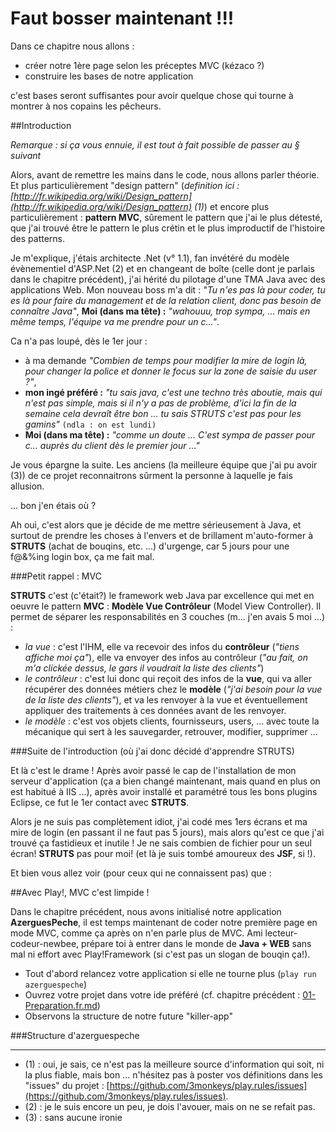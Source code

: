 ﻿Faut bosser maintenant !!!
=

Dans ce chapitre nous allons :

- créer notre 1ère page selon les préceptes MVC (kézaco ?)
- construire les bases de notre application

c'est bases seront suffisantes pour avoir quelque chose qui tourne à montrer à nos copains les pêcheurs.

##Introduction 

*Remarque : si ça vous ennuie, il est tout à fait possible de passer au § suivant*

Alors, avant de remettre les mains dans le code, nous allons parler théorie. Et plus particulièrement "design pattern" (*definition ici : [http://fr.wikipedia.org/wiki/Design_pattern](http://fr.wikipedia.org/wiki/Design_pattern) (1)*) et encore plus particulièrement : **pattern MVC**, sûrement le pattern que j'ai le plus détesté, que j'ai trouvé être le pattern le plus crétin et le plus improductif de l'histoire des patterns.

Je m'explique, j'étais architecte .Net (v° 1.1), fan invétéré du modèle évènementiel d'ASP.Net (2) et en changeant de boîte (celle dont je parlais dans le chapitre précédent), j'ai hérité du pilotage d'une TMA Java avec des applications Web. Mon nouveau boss m'a dit : *"Tu n'es pas là pour coder, tu es là pour faire du management et de la relation client, donc pas besoin de connaître Java"*, **Moi (dans ma tête) :** *"wahouuu, trop sympa, ... mais en même temps, l'équipe va me prendre pour un c..."*.

Ca n'a pas loupé, dès le 1er jour :

- à ma demande *"Combien de temps pour modifier la mire de login là, pour changer la police et donner le focus sur la zone de saisie du user ?"*, 
- **mon ingé préféré :** *"tu sais java, c'est une techno très aboutie, mais qui n'est pas simple, mais si il n'y a pas de problème, d'ici la fin de la semaine cela devraît être bon ... tu sais STRUTS c'est pas pour les gamins"* `(ndla : on est lundi)` 
- **Moi (dans ma tête) :** *"comme un doute ... C'est sympa de passer pour c... auprès du client dès le premier jour ..."*

Je vous épargne la suite. Les anciens (la meilleure équipe que j'ai pu avoir (3)) de ce projet reconnaitrons sûrment la personne à laquelle je fais allusion.

... bon j'en étais où ?

Ah oui, c'est alors que je décide de me mettre sérieusement à Java, et surtout de prendre les choses à l'envers et de brillament m'auto-former à **STRUTS** (achat de bouqins, etc. ...) d'urgenge, car 5 jours pour une f@&%ing login box, ça me fait mal.

###Petit rappel : MVC

**STRUTS** c'est (c'était?) le framework web Java par excellence qui met en oeuvre le pattern **MVC** : **Modèle Vue Contrôleur** (Model View Controller). Il permet de séparer les responsabilités en 3 couches (m... j'en avais 5 moi ...) :

- *la vue* : c'est l'IHM, elle va recevoir des infos du **contrôleur** (*"tiens affiche moi ça"*), elle va envoyer des infos au contrôleur (*"au fait, on m'a clickée dessus, le gars il voudrait la liste des clients"*)
- *le contrôleur* : c'est lui donc qui reçoit des infos de la **vue**, qui va aller récupérer des données métiers chez le **modèle** (*"j'ai besoin pour la vue de la liste des clients"*), et va les renvoyer à la vue et éventuellement appliquer des traitements à ces données avant de les renvoyer.
- *le modèle* : c'est vos objets clients, fournisseurs, users, ... avec toute la mécanique qui sert à les sauvegarder, retrouver, modifier, supprimer ...

###Suite de l'introduction (où j'ai donc décidé d'apprendre STRUTS)

Et là c'est le drame ! Après avoir passé le cap de l'installation de mon serveur d'application (ça a bien changé maintenant, mais quand en plus on est habitué à IIS ...), après avoir installé et paramétré tous les bons plugins Eclipse, ce fut le 1er contact avec **STRUTS**.

Alors je ne suis pas complètement idiot, j'ai codé mes 1ers écrans et ma mire de login (en passant il ne faut pas 5 jours), mais alors qu'est ce que j'ai trouvé ça fastidieux et inutile ! Je ne sais combien de fichier pour un seul écran! **STRUTS** pas pour moi! (et là je suis tombé amoureux des **JSF**, si !).

Et bien vous allez voir (pour ceux qui ne connaissent pas) que :

##Avec Play!, MVC c'est limpide !

Dans le chapitre précédent, nous avons initialisé notre application **AzerguesPeche**, il est temps maintenant de coder notre première page en mode MVC, comme ça après on n'en parle plus de MVC. Ami lecteur-codeur-newbee, prépare toi à entrer dans le monde de **Java + WEB** sans mal ni effort avec Play!Framework (si c'est pas un slogan de bouqin ça!).

- Tout d'abord relancez votre application si elle ne tourne plus (`play run azerguespeche`)
- Ouvrez votre projet dans votre ide préféré (cf. chapitre précédent : [01-Preparation.fr.md](01-Preparation.fr.md))
- Observons la structure de notre future "killer-app"

###Structure d'azerguespeche




<HR>
	
- (1) : oui, je sais, ce n'est pas la meilleure source d'information qui soit, ni la plus fiable, mais bon ... n'hésitez pas à poster vos définitions dans les "issues" du projet : [https://github.com/3monkeys/play.rules/issues](https://github.com/3monkeys/play.rules/issues).
- (2) : je le suis encore un peu, je dois l'avouer, mais on ne se refait pas.
- (3) : sans aucune ironie